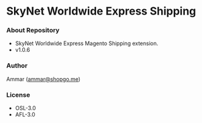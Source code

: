 # SkyNet Worldwide Express Shipping #

### About Repository ###

* SkyNet Worldwide Express Magento Shipping extension.
* v1.0.6

### Author ###

Ammar (<ammar@shopgo.me>)

### License ###

* OSL-3.0
* AFL-3.0
